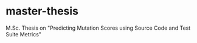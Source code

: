 master-thesis
=============

M.Sc. Thesis on "Predicting Mutation Scores using Source Code and Test Suite Metrics"